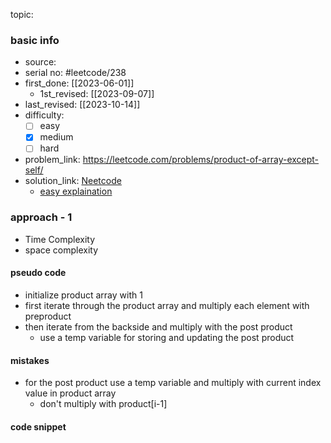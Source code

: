 topic:

### basic info
- source: 
- serial no: #leetcode/238 
- first_done: [[2023-06-01]]
	- 1st_revised: [[2023-09-07]]
- last_revised: [[2023-10-14]]
- difficulty:
	- [ ] easy
	- [x] medium
	- [ ] hard
- problem_link: https://leetcode.com/problems/product-of-array-except-self/
- solution_link: [Neetcode](https://www.youtube.com/watch?v=bNvIQI2wAjk)
	- [easy explaination](https://www.youtube.com/watch?v=5bS636lE_R0)

### approach - 1
- Time Complexity
- space complexity

#### pseudo code
- initialize product array with 1
- first iterate through the product array and multiply each element with preproduct
- then iterate from the backside and multiply with the post product
	- use a temp variable for storing and updating the post product
#### mistakes
- for the post product use a temp variable and multiply with current index value in product array
	- don't multiply with product[i-1]
#### code snippet
```python

```